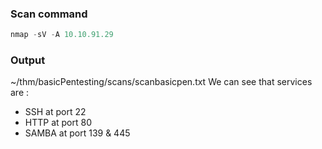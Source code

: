### Scan command
```python
nmap -sV -A 10.10.91.29
```

### Output 
~/thm/basicPentesting/scans/scanbasicpen.txt
We can see that services are :  
* SSH at port 22  
* HTTP at port 80  
* SAMBA at port 139 & 445